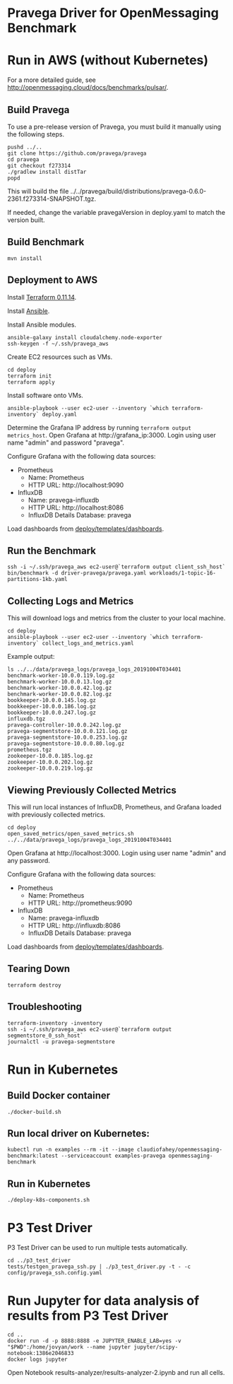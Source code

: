 # Pravega Driver for OpenMessaging Benchmark

# Run in AWS (without Kubernetes)

For a more detailed guide, see http://openmessaging.cloud/docs/benchmarks/pulsar/.

## Build Pravega

To use a pre-release version of Pravega, you must build it manually
using the following steps.

```
pushd ../..
git clone https://github.com/pravega/pravega
cd pravega
git checkout f273314
./gradlew install distTar
popd
```

This will build the file ../../pravega/build/distributions/pravega-0.6.0-2361.f273314-SNAPSHOT.tgz.

If needed, change the variable pravegaVersion in deploy.yaml to match the version built.

## Build Benchmark

```
mvn install
```

## Deployment to AWS

Install [Terraform 0.11.14](https://terraform.io/).

Install [Ansible](http://docs.ansible.com/ansible/latest/intro_installation.html).

Install Ansible modules.
```
ansible-galaxy install cloudalchemy.node-exporter
ssh-keygen -f ~/.ssh/pravega_aws
```

Create EC2 resources such as VMs.
```
cd deploy
terraform init
terraform apply
```

Install software onto VMs.
```
ansible-playbook --user ec2-user --inventory `which terraform-inventory` deploy.yaml
```

Determine the Grafana IP address by running `terraform output metrics_host`.
Open Grafana at http://grafana_ip:3000.
Login using user name "admin" and password "pravega".

Configure Grafana with the following data sources:

  - Prometheus
    - Name: Prometheus
    - HTTP URL: http://localhost:9090
  - InfluxDB
    - Name: pravega-influxdb
    - HTTP URL: http://localhost:8086
    - InfluxDB Details Database: pravega

Load dashboards from [deploy/templates/dashboards](deploy/templates/dashboards).

## Run the Benchmark

```
ssh -i ~/.ssh/pravega_aws ec2-user@`terraform output client_ssh_host`
bin/benchmark -d driver-pravega/pravega.yaml workloads/1-topic-16-partitions-1kb.yaml
```

## Collecting Logs and Metrics

This will download logs and metrics from the cluster to your local machine.

```
cd deploy
ansible-playbook --user ec2-user --inventory `which terraform-inventory` collect_logs_and_metrics.yaml
```

Example output:

```
ls ../../data/pravega_logs/pravega_logs_20191004T034401
benchmark-worker-10.0.0.119.log.gz
benchmark-worker-10.0.0.13.log.gz
benchmark-worker-10.0.0.42.log.gz
benchmark-worker-10.0.0.82.log.gz
bookkeeper-10.0.0.145.log.gz
bookkeeper-10.0.0.186.log.gz
bookkeeper-10.0.0.247.log.gz
influxdb.tgz
pravega-controller-10.0.0.242.log.gz
pravega-segmentstore-10.0.0.121.log.gz
pravega-segmentstore-10.0.0.253.log.gz
pravega-segmentstore-10.0.0.80.log.gz
prometheus.tgz
zookeeper-10.0.0.185.log.gz
zookeeper-10.0.0.202.log.gz
zookeeper-10.0.0.219.log.gz
```

## Viewing Previously Collected Metrics

This will run local instances of InfluxDB, Prometheus, and Grafana loaded with previously
collected metrics.

```
cd deploy
open_saved_metrics/open_saved_metrics.sh ../../data/pravega_logs/pravega_logs_20191004T034401
```

Open Grafana at http://localhost:3000.
Login using user name "admin" and any password.

Configure Grafana with the following data sources:

  - Prometheus
    - Name: Prometheus
    - HTTP URL: http://prometheus:9090
  - InfluxDB
    - Name: pravega-influxdb
    - HTTP URL: http://influxdb:8086
    - InfluxDB Details Database: pravega

Load dashboards from [deploy/templates/dashboards](deploy/templates/dashboards).

## Tearing Down

```
terraform destroy
```

## Troubleshooting

```
terraform-inventory -inventory
ssh -i ~/.ssh/pravega_aws ec2-user@`terraform output segmentstore_0_ssh_host`
journalctl -u pravega-segmentstore
```

# Run in Kubernetes

## Build Docker container

```
./docker-build.sh
```

## Run local driver on Kubernetes:
```
kubectl run -n examples --rm -it --image claudiofahey/openmessaging-benchmark:latest --serviceaccount examples-pravega openmessaging-benchmark
```

## Run in Kubernetes

```
./deploy-k8s-components.sh
```

# P3 Test Driver

P3 Test Driver can be used to run multiple tests automatically.

```
cd ../p3_test_driver
tests/testgen_pravega_ssh.py | ./p3_test_driver.py -t - -c config/pravega_ssh.config.yaml
```

# Run Jupyter for data analysis of results from P3 Test Driver

```
cd ..
docker run -d -p 8888:8888 -e JUPYTER_ENABLE_LAB=yes -v "$PWD":/home/jovyan/work --name jupyter jupyter/scipy-notebook:1386e2046833
docker logs jupyter
```

Open Notebook results-analyzer/results-analyzer-2.ipynb and run all cells.

